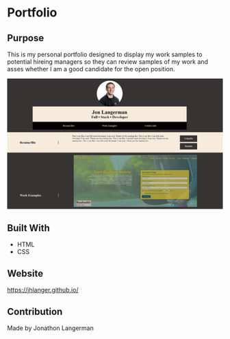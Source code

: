 # Portfolio

## Purpose
This is my personal portfolio designed to display my work samples to potential hireing managers so they can review samples of my work and asses whether I am a good candidate for the open position. 

![Alt text](./assets/images/portfolioimage.PNG?raw=true "Image of Portfolio Website")

## Built With
* HTML
* CSS

## Website
https://jhlanger.github.io/ 

## Contribution
Made by Jonathon Langerman

